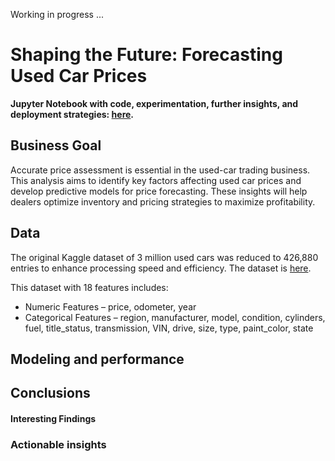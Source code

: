 




Working in progress ...


# Shaping the Future: Forecasting Used Car Prices

**Jupyter Notebook with code, experimentation, further insights, and deployment strategies: [here](https://github.com/JunGaoca/usedCarPricePrediction/blob/main/used-car-price-prediction.ipynb).**

## Business Goal
Accurate price assessment is essential in the used-car trading business. This analysis aims to identify key factors affecting used car prices and develop predictive models for price forecasting. These insights will help dealers optimize inventory and pricing strategies to maximize profitability. 

## Data
The original Kaggle dataset of 3 million used cars was reduced to 426,880 entries to enhance processing speed and efficiency. The dataset is [here](https://github.com/JunGaoca/usedCarPricePrediction/blob/main/data/vehicles.csv).

This dataset with 18 features includes:
-   Numeric Features – price, odometer, year
-   Categorical Features – region, manufacturer, model, condition, cylinders, fuel, title_status, transmission, VIN, drive, size, type, paint_color, state

## Modeling and performance


## Conclusions

#### Interesting Findings

### Actionable insights
